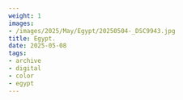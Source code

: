 ```yaml
---
weight: 1
images:
- /images/2025/May/Egypt/20250504-_DSC9943.jpg
title: Egypt.
date: 2025-05-08
tags:
- archive
- digital
- color
- egypt
---
```


